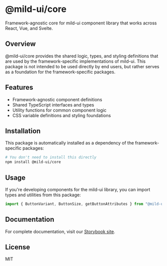 # @mild-ui/core

Framework-agnostic core for mild-ui component library that works across React, Vue, and Svelte.

## Overview

@mild-ui/core provides the shared logic, types, and styling definitions that are used by the framework-specific implementations of mild-ui. This package is not intended to be used directly by end users, but rather serves as a foundation for the framework-specific packages.

## Features

- Framework-agnostic component definitions
- Shared TypeScript interfaces and types
- Utility functions for common component logic
- CSS variable definitions and styling foundations

## Installation

This package is automatically installed as a dependency of the framework-specific packages:

```bash
# You don't need to install this directly
npm install @mild-ui/core
```

## Usage

If you're developing components for the mild-ui library, you can import types and utilities from this package:

```typescript
import { ButtonVariant, ButtonSize, getButtonAttributes } from "@mild-ui/core";
```

## Documentation

For complete documentation, visit our [Storybook site](https://codewithriyan.github.io/mild-ui/).

## License

MIT
